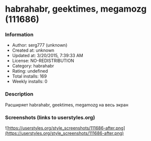 # habrahabr, geektimes, megamozg (111686)

### Information
- Author: serg777 (unknown)
- Created at: unknown
- Updated at: 3/20/2015, 7:39:33 AM
- License: NO-REDISTRIBUTION
- Category: habrahabr
- Rating: undefined
- Total installs: 169
- Weekly installs: 0


### Description
Расширяет habrahabr, geektimes, megamozg на весь экран


### Screenshots (links to userstyles.org)
![https://userstyles.org/style_screenshots/111686-after.png](https://userstyles.org/style_screenshots/111686-after.png)


